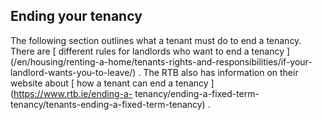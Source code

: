 ##  Ending your tenancy

The following section outlines what a tenant must do to end a tenancy. There
are [ different rules for landlords who want to end a tenancy
](/en/housing/renting-a-home/tenants-rights-and-responsibilities/if-your-
landlord-wants-you-to-leave/) . The RTB also has information on their website
about [ how a tenant can end a tenancy ](https://www.rtb.ie/ending-a-
tenancy/ending-a-fixed-term-tenancy/tenants-ending-a-fixed-term-tenancy) .
